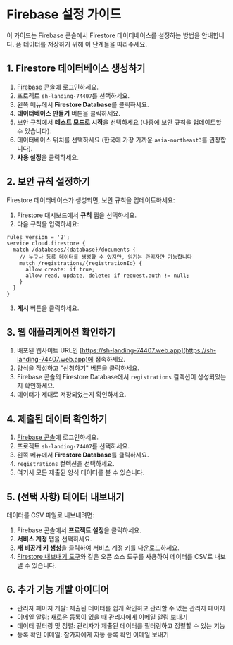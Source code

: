 # Firebase 설정 가이드

이 가이드는 Firebase 콘솔에서 Firestore 데이터베이스를 설정하는 방법을 안내합니다. 폼 데이터를 저장하기 위해 이 단계들을 따라주세요.

## 1. Firestore 데이터베이스 생성하기

1. [Firebase 콘솔](https://console.firebase.google.com/)에 로그인하세요.
2. 프로젝트 `sh-landing-74407`를 선택하세요.
3. 왼쪽 메뉴에서 **Firestore Database**를 클릭하세요.
4. **데이터베이스 만들기** 버튼을 클릭하세요.
5. 보안 규칙에서 **테스트 모드로 시작**을 선택하세요 (나중에 보안 규칙을 업데이트할 수 있습니다).
6. 데이터베이스 위치를 선택하세요 (한국에 가장 가까운 `asia-northeast3`를 권장합니다).
7. **사용 설정**을 클릭하세요.

## 2. 보안 규칙 설정하기

Firestore 데이터베이스가 생성되면, 보안 규칙을 업데이트하세요:

1. Firestore 대시보드에서 **규칙** 탭을 선택하세요.
2. 다음 규칙을 입력하세요:

```
rules_version = '2';
service cloud.firestore {
  match /databases/{database}/documents {
    // 누구나 등록 데이터를 생성할 수 있지만, 읽기는 관리자만 가능합니다
    match /registrations/{registrationId} {
      allow create: if true;
      allow read, update, delete: if request.auth != null;
    }
  }
}
```

3. **게시** 버튼을 클릭하세요.

## 3. 웹 애플리케이션 확인하기

1. 배포된 웹사이트 URL인 [https://sh-landing-74407.web.app](https://sh-landing-74407.web.app)에 접속하세요.
2. 양식을 작성하고 "신청하기" 버튼을 클릭하세요.
3. Firebase 콘솔의 Firestore Database에서 `registrations` 컬렉션이 생성되었는지 확인하세요.
4. 데이터가 제대로 저장되었는지 확인하세요.

## 4. 제출된 데이터 확인하기

1. [Firebase 콘솔](https://console.firebase.google.com/)에 로그인하세요.
2. 프로젝트 `sh-landing-74407`를 선택하세요.
3. 왼쪽 메뉴에서 **Firestore Database**를 클릭하세요.
4. `registrations` 컬렉션을 선택하세요.
5. 여기서 모든 제출된 양식 데이터를 볼 수 있습니다.

## 5. (선택 사항) 데이터 내보내기

데이터를 CSV 파일로 내보내려면:

1. Firebase 콘솔에서 **프로젝트 설정**을 클릭하세요.
2. **서비스 계정** 탭을 선택하세요.
3. **새 비공개 키 생성**을 클릭하여 서비스 계정 키를 다운로드하세요.
4. [Firestore 내보내기 도구](https://github.com/dalenguyen/firestore-import-export)와 같은 오픈 소스 도구를 사용하여 데이터를 CSV로 내보낼 수 있습니다.

## 6. 추가 기능 개발 아이디어

- 관리자 페이지 개발: 제출된 데이터를 쉽게 확인하고 관리할 수 있는 관리자 페이지
- 이메일 알림: 새로운 등록이 있을 때 관리자에게 이메일 알림 보내기
- 데이터 필터링 및 정렬: 관리자가 제출된 데이터를 필터링하고 정렬할 수 있는 기능
- 등록 확인 이메일: 참가자에게 자동 등록 확인 이메일 보내기
